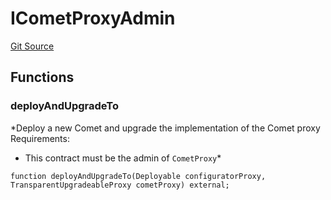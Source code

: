 # ICometProxyAdmin
[Git Source](https://github.com/larrythecucumber321/protocol/blob/77d337b8595ba96d069ded321419b36a61984170/contracts/plugins/assets/compoundv3/vendor/ICometProxyAdmin.sol)


## Functions
### deployAndUpgradeTo

*Deploy a new Comet and upgrade the implementation of the Comet proxy
Requirements:
- This contract must be the admin of `CometProxy`*


```solidity
function deployAndUpgradeTo(Deployable configuratorProxy, TransparentUpgradeableProxy cometProxy) external;
```

